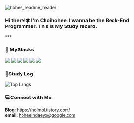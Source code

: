 ![hohee_readme_header](https://github.com/Choihohee/Choihohee/assets/117076823/c5ddfb5b-5f65-46df-b96f-5bd593fe87c7)

<h3>Hi there!🍀
I'm Choihohee.  I wanna be the Beck-End Programmer.
This is My Study record.</h3>
***
<a> 
   <div align=left><h3>🫧 MyStacks</h3></div>
<div align=left> 
  <img src="https://img.shields.io/badge/java-007396?style=for-the-badge&logo=java&logoColor=white"> 
  <img src="https://img.shields.io/badge/spring-6DB33F?style=for-the-badge&logo=spring&logoColor=white">
  <img src="https://img.shields.io/badge/SpringBoot-6DB33F ?style=for-the-badge&logo=SpringBoot&logoColor=white">
  <img src="https://img.shields.io/badge/github-181717?style=for-the-badge&logo=github&logoColor=white">
  <img src="https://img.shields.io/badge/git-F05032?style=for-the-badge&logo=git&logoColor=white">
  <img src="https://img.shields.io/badge/Notion-000000?style=for-the-badge&logo=Notion&logoColor=white">
</div>

<h3>📃Study Log</h3>

![Top Langs](https://github-readme-stats.vercel.app/api/top-langs/?username=Choihohee&layout=compact)

<h3>💻Connect with Me</h3>

**Blog**: <https://holmol.tistory.com/><br/>
**email**: <hoheeindaeyo@google.com>



